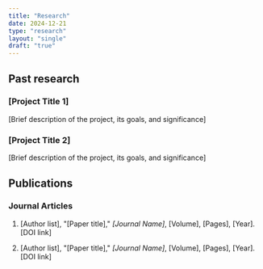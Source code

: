 ```yaml
---
title: "Research"
date: 2024-12-21
type: "research"
layout: "single"
draft: "true"
---
```


## Past research
### [Project Title 1]

[Brief description of the project, its goals, and significance]

### [Project Title 2]

[Brief description of the project, its goals, and significance]

## Publications

### Journal Articles

1. [Author list], "[Paper title]," *[Journal Name]*, [Volume], [Pages], [Year]. [DOI link]

2. [Author list], "[Paper title]," *[Journal Name]*, [Volume], [Pages], [Year]. [DOI link]

#
